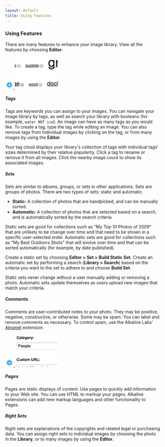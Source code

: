 ```yaml
---
layout: default
title: Using Features
---
```


### Using Features

There are many features to enhance your image library. View all the features by choosing **Editor**.

<a href="/images/features/screen1_l.jpg" class="zoom screen_box">
	<img src="/images/zoom.png" alt="" class="zoom_icon" />
	<img src="/images/features/screen1.jpg" alt="" width="140" height="105" class="screen_s" />
</a>

##### Tags

Tags are keywords you can assign to your images. You can navigate your image library by tags, as well as search your library with booleans (for example, `water NOT ice`). An image can have as many tags as you would like. To create a tag, type the tag while editing an image. You can also remove tags from individual images by clicking on the tag, or from many images by using the **Editor**.

Your tag cloud displays your library's collection of tags with individual tags' sizes determined by their relative popularity. Click a tag to rename or remove it from all images. Click the nearby image count to show its associated images. 

##### Sets

Sets are similar to albums, groups, or sets in other applications. Sets are groups of photos. There are two types of sets: static and automatic.

- **Static:** A collection of photos that are handpicked, and can be manually sorted.
- **Automatic:** A collection of photos that are selected based on a search, and is automatically sorted by the search criteria.

Static sets are good for collections such as "My Top 10 Photos of 2009" that are unlikely to be change over time and that need to be shown in a specific user-selected order. Automatic sets are good for collections such as "My Best Outdoors Shots" that will evolve over time and that can be sorted automatically (for example, by date published).

Create a static set by choosing **Editor > Set > Build Static Set**. Create an automatic set by performing a search (**Library > Search**) based on the criteria you want to the set to adhere to and choose **Build Set**.

Static sets never change without a user manually adding or removing a photo. Automatic sets update themselves as users upload new images that match your criteria.

##### Comments

Comments are user-contributed notes to your photo. They may be positive, negative, constructive, or otherwise. Some may be spam. You can label and remove comments as necessary. To control spam, use the Alkaline Labs' [Akismet]() extension.

<a href="/images/features/screen5_l.jpg" class="zoom screen_box">
	<img src="/images/zoom.png" alt="" class="zoom_icon" />
	<img src="/images/features/screen5.jpg" alt="" width="140" height="105" class="screen_s" />
</a>

##### Pages

Pages are static displays of content. Use pages to quickly add information to your Web site. You can use HTML to markup your pages. Alkaline extensions can add new markup languages and other functionality to Pages.

##### Right Sets

Right sets are explanations of the copyrights and related legal or purchasing data. You can assign right sets to individual images by choosing the photo in the **Library**, or to many images by using the **Editor**.